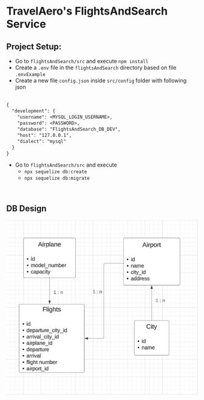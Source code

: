 # TravelAero's FlightsAndSearch Service 

## Project Setup:

- Go to `flightsAndSearch/src` and execute `npm install`
- Create a `.env` file in the `flightsAndSearch` directory based on file `.envExample` 
- Create a new  file `config.json` inside `src/config` folder with following json
 
```

{
  "development": {
    "username": <MYSQL_LOGIN_USERNAME>,
    "password": <PASSWORD>,
    "database": "FlightsAndSearch_DB_DEV",
    "host": "127.0.0.1",
    "dialect": "mysql"
  }
}

```
* Go to `flightsAndSearch/src` and execute 
  * `npx sequelize db:create`
  * `npx sequelize db:migrate`

<br>

## DB Design

![Flight Search Database](src/assets/flightsAndSearch_DB_Design.png)
